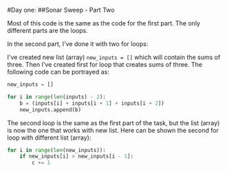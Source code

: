 #Day one:
##Sonar Sweep - Part Two

Most of this code is the same as the code for the first part. The only different parts are the loops.

In the second part, I've done it with two for loops:

I've created new list (array) `new_inputs = []`  which will contain the sums of three. 
Then I've created first for loop that creates sums of three. The following code can be portrayed as:

```python
new_inputs = []

for i in range(len(inputs) - 2):
    b = (inputs[i] + inputs[i + 1] + inputs[i + 2])
    new_inputs.append(b)
```

The second loop is the same as the first part of the task, but the list (array) is now the one that works with new list.
Here can be shown the second for loop with different list (array):

```python
for i in range(len(new_inputs)):
    if new_inputs[i] > new_inputs[i - 1]:
        c += 1
```
